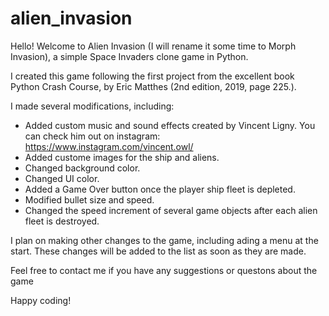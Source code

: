 # alien_invasion

Hello! Welcome to Alien Invasion (I will rename it some time to Morph Invasion), a simple Space Invaders clone game in Python.

I created this game following the first project from the excellent book Python Crash Course, by Eric Matthes (2nd edition, 2019, page 225.).

I made several modifications, including:

- Added custom music and sound effects created by Vincent Ligny. You can check him out on instagram:
https://www.instagram.com/vincent.owl/
- Added custome images for the ship and aliens.
- Changed background color.
- Changed UI color.
- Added a Game Over button once the player ship fleet is depleted.
- Modified bullet size and speed.
- Changed the speed increment of several game objects after each alien fleet is destroyed.

I plan on making other changes to the game, including ading a menu at the start.
These changes will be added to the list as soon as they are made.

Feel free to contact me if you have any suggestions or questons about the game

Happy coding!
